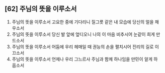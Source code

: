 ## [62] 주님의 뜻을 이루소서

1) 주님의 뜻을 이루소서 고요한 중에 기다리니 질그릇 같은 내 모습에 당신의 얼을 채우소서
2) 주님의 뜻을 이루소서 당신 발 앞에 엎디오니 나의 이 마음 비추시어 눈같이 희게 만드소서
3) 주님의 뜻을 이루소서 어둠에 우리 헤매일 때 권능의 손을 펼치시어 진리의 길로 이끄소서
4) 주님의 뜻을 이루소서 언제나 우리 그느르사 주님과 함께 하나임을 만민이 알게 하옵소서
